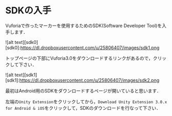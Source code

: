 # SDKの入手

Vuforiaで作ったマーカーを使用するためのSDK(Software Developer Tool)を入手します．

![alt text][sdk0]
[sdk0]:https://dl.dropboxusercontent.com/u/25806407/images/sdk1.png

トップページの下部にVuforia3.0をダウンロードするリンクがあるので，クリックして下さい．

![alt text][sdk1]
[sdk1]:https://dl.dropboxusercontent.com/u/25806407/images/sdk2.png

最初はAndroid用のSDKをダウンロードするページが開いていると思います．

左端の`Unity Extension`をクリックしてから，`Download Unity Extension 3.0.x for Android & iOS`をクリックして，SDKのダウンロードを行なって下さい．
